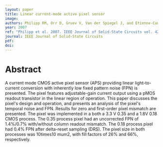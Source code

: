 ```yaml
---
layout: paper
title: Linear current-mode active pixel sensor
image:
authors: Philipp RM, Orr D, Gruev V, Van der Spiegel J, and Etienne-Cummings R.
year: 2007
ref: "Philipp et al. 2007. IEEE Journal of Solid-State Circuits vol. 42, no. 11: 2482-2491."
journal: IEEE Journal of Solid-State Circuits
pdf:
doi:
---
```


# Abstract
A current mode CMOS active pixel sensor (APS) providing linear light-to-current conversion with inherently low fixed pattern noise (FPN) is presented. The pixel features adjustable-gain current output using a pMOS readout transistor in the linear region of operation. This paper discusses the pixel's design and operation, and presents an analysis of the pixel's temporal noise and FPN. Results for zero and first-order pixel mismatch are presented. The pixel was implemented in a both a 3.3 V 0.35 and a 1.8V 0.18 CMOS process. The 0.35 process pixel had an uncorrected FPN of 1.4%/0.7% with/without column readout mismatch. The 0.18 process pixel had 0.4% FPN after delta-reset sampling (DRS). The pixel size in both processes was 10times10 mum2, with fill factors of 26% and 66%, respectively.
